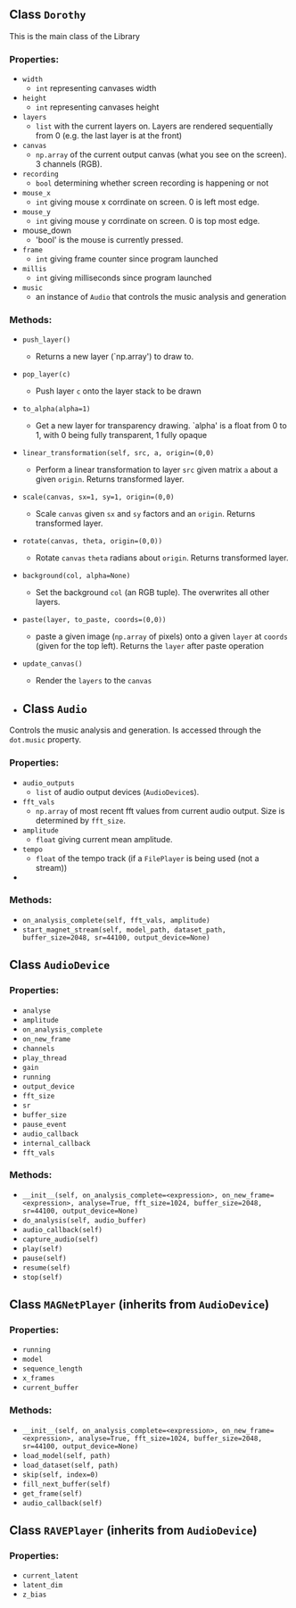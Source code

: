 
## Class `Dorothy`

This is the main class of the Library

### Properties:
- `width`
  - `int` representing canvases width
- `height`
  - `int` representing canvases height
- `layers`
  -  `list` with the current layers on. Layers are rendered sequentially from 0 (e.g. the last layer is at the front)
- `canvas`
  -  `np.array` of the current output canvas (what you see on the screen). 3 channels (RGB). 
- `recording`
  - `bool` determining whether screen recording is happening or not
- `mouse_x`
  - `int` giving mouse x corrdinate on screen. 0 is left most edge.
- `mouse_y`
  - `int` giving mouse y corrdinate on screen. 0 is top most edge.
- mouse_down
  - 'bool' is the mouse is currently pressed. 
- `frame`
  - `int` giving frame counter since program launched
- `millis`
  - `int` giving milliseconds since program launched
- `music`
  - an instance of `Audio` that controls the music analysis and generation

### Methods:
- `push_layer()`
  - Returns a new layer (`np.array') to draw to.
- `pop_layer(c)`
  - Push layer `c` onto the layer stack to be drawn
- `to_alpha(alpha=1)`
  - Get a new layer for transparency drawing. `alpha' is a float from 0 to 1, with 0 being fully transparent, 1 fully opaque 
- `linear_transformation(self, src, a, origin=(0,0)`
  - Perform a linear transformation to layer `src` given matrix `a` about a given `origin`. Returns transformed layer.
- `scale(canvas, sx=1, sy=1, origin=(0,0)`
  - Scale `canvas` given `sx` and `sy` factors and an `origin`. Returns transformed layer.
- `rotate(canvas, theta, origin=(0,0))`
  - Rotate `canvas` `theta` radians about `origin`. Returns transformed layer.
- `background(col, alpha=None)`
  - Set the background `col` (an RGB tuple). The overwrites all other layers. 
- `paste(layer, to_paste, coords=(0,0))`
  - paste a given image (`np.array` of pixels) onto a given `layer` at `coords` (given for the top left). Returns the `layer` after paste operation
- `update_canvas()`
  - Render the `layers` to the `canvas` 

- ## Class `Audio`

Controls the music analysis and generation. Is accessed through the `dot.music` property.

### Properties:
- `audio_outputs`
  - `list` of audio output devices (`AudioDevice`s). 
- `fft_vals`
  - `np.array` of most recent fft values from current audio output. Size is determined by `fft_size`.
- `amplitude`
  - `float` giving current mean amplitude.
- `tempo`
  - `float` of the tempo track (if a `FilePlayer` is being used (not a stream))
-   

### Methods:
- `on_analysis_complete(self, fft_vals, amplitude)`
- `start_magnet_stream(self, model_path, dataset_path, buffer_size=2048, sr=44100, output_device=None)`

## Class `AudioDevice`

### Properties:
- `analyse`
- `amplitude`
- `on_analysis_complete`
- `on_new_frame`
- `channels`
- `play_thread`
- `gain`
- `running`
- `output_device`
- `fft_size`
- `sr`
- `buffer_size`
- `pause_event`
- `audio_callback`
- `internal_callback`
- `fft_vals`

### Methods:
- `__init__(self, on_analysis_complete=<expression>, on_new_frame=<expression>, analyse=True, fft_size=1024, buffer_size=2048, sr=44100, output_device=None)`
- `do_analysis(self, audio_buffer)`
- `audio_callback(self)`
- `capture_audio(self)`
- `play(self)`
- `pause(self)`
- `resume(self)`
- `stop(self)`

## Class `MAGNetPlayer` (inherits from `AudioDevice`)

### Properties:
- `running`
- `model`
- `sequence_length`
- `x_frames`
- `current_buffer`

### Methods:
- `__init__(self, on_analysis_complete=<expression>, on_new_frame=<expression>, analyse=True, fft_size=1024, buffer_size=2048, sr=44100, output_device=None)`
- `load_model(self, path)`
- `load_dataset(self, path)`
- `skip(self, index=0)`
- `fill_next_buffer(self)`
- `get_frame(self)`
- `audio_callback(self)`

## Class `RAVEPlayer` (inherits from `AudioDevice`)

### Properties:
- `current_latent`
- `latent_dim`
- `z_bias`





